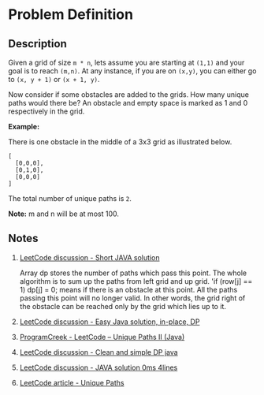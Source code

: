 # Problem Definition

## Description

Given a grid of size `m * n`, lets assume you are starting at `(1,1)` and your goal is to reach `(m,n)`. At any instance, if you are on `(x,y)`, you can either go to `(x, y + 1)` or `(x + 1, y)`.

Now consider if some obstacles are added to the grids. How many unique paths would there be?
An obstacle and empty space is marked as 1 and 0 respectively in the grid.

**Example:**

There is one obstacle in the middle of a 3x3 grid as illustrated below.

```plaintext
[
  [0,0,0],
  [0,1,0],
  [0,0,0]
]
```

The total number of unique paths is `2`.

**Note:** m and n will be at most 100.

## Notes

1. [LeetCode discussion - Short JAVA solution](https://leetcode.com/problems/unique-paths-ii/discuss/23250/Short-JAVA-solution)

    Array dp stores the number of paths which pass this point. The whole algorithm is to sum up the paths from left grid and up grid. 'if (row[j] == 1) dp[j] = 0; means if there is an obstacle at this point. All the paths passing this point will no longer valid. In other words, the grid right of the obstacle can be reached only by the grid which lies up to it.

1. [LeetCode discussion - Easy Java solution, in-place, DP](https://leetcode.com/problems/unique-paths-ii/discuss/23436/Easy-Java-solution-in-place-DP)
1. [ProgramCreek - LeetCode – Unique Paths II (Java)](https://www.programcreek.com/2014/05/leetcode-unique-paths-ii-java/)
1. [LeetCode discussion - Clean and simple DP java](https://leetcode.com/problems/unique-paths/discuss/22980/Clean-and-simple-DP-java)
1. [LeetCode discussion - JAVA solution 0ms 4lines](https://leetcode.com/problems/unique-paths/discuss/23090/JAVA-solution-0ms-4lines)
1. [LeetCode article - Unique Paths](https://articles.leetcode.com/unique-paths/)